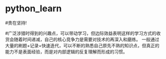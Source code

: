 # python_learn
#贵在坚持!

#广泛涉猎时得到的兴趣点，可以带动学习，但边际效益表明这样的学习方式的收货会随着时间递减，自己的核心竞争力是需要对技术的再深入和磨练。
一般通过大量的刷题+记录+快速迭代，可以不断的熟悉自己原先不熟的知识点，但真正的能力不是表面经验，而是对内部逻辑的反复理解而形成的习惯。
